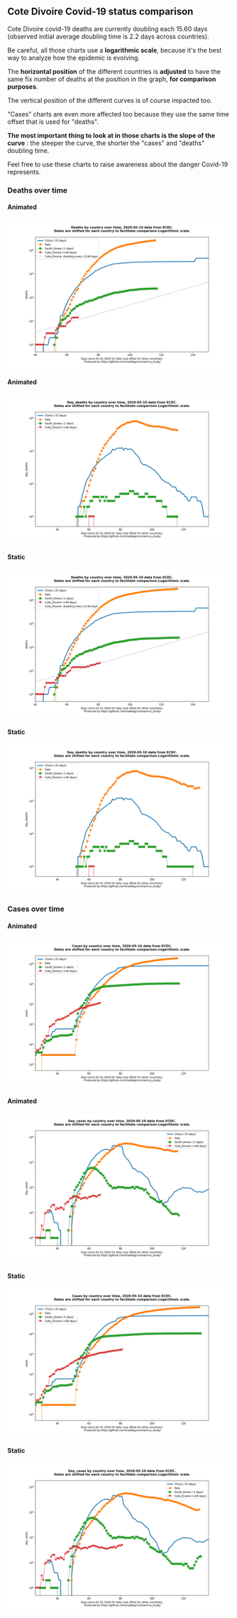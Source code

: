 ## Cote Divoire Covid-19 status comparison 

Cote Divoire covid-19 deaths are currently doubling each 15.60 days (observed initial average doubling time is 2.2 days across countries).



Be careful, all those charts use a **logarithmic scale**, because it's the best way to analyze how the epidemic is evolving.
 
The **horizontal position** of the different countries is **adjusted** to have the same fix number of deaths at the position in the graph, **for comparison purposes**.

The vertical position of the different curves is of course impacted too.

"Cases" charts are even more affected too because they use the same time offset that is used for "deaths".

**The most important thing to look at in those charts is the slope of the curve** : the steeper the curve, the shorter the "cases" and "deaths" doubling time.

Feel free to use these charts to raise awareness about the danger Covid-19 represents. 


 
### Deaths over time
 
#### Animated
![Cote Divoire covid-19 deaths animated chart](https://raw.githubusercontent.com/madlag/coronavirus_study/master/notebooks/graphs/2020-05-10/countries/Cote_Divoire/2020-05-10_Cote_Divoire_deaths.gif "Cote Divoire covid-19 deaths animated chart")   
 
#### Animated
![Cote Divoire covid-19 daily deaths animated chart](https://raw.githubusercontent.com/madlag/coronavirus_study/master/notebooks/graphs/2020-05-10/countries/Cote_Divoire/2020-05-10_Cote_Divoire_day_deaths.gif "Cote Divoire covid-19 day_deaths animated chart")   
 
#### Static
![Cote Divoire covid-19 deaths static chart](https://raw.githubusercontent.com/madlag/coronavirus_study/master/notebooks/graphs/2020-05-10/countries/Cote_Divoire/2020-05-10_Cote_Divoire_deaths.png "Cote Divoire covid-19 deaths static chart")   
 
#### Static
![Cote Divoire covid-19 daily deaths static chart](https://raw.githubusercontent.com/madlag/coronavirus_study/master/notebooks/graphs/2020-05-10/countries/Cote_Divoire/2020-05-10_Cote_Divoire_day_deaths.png "Cote Divoire covid-19 day_deaths static chart")   

 
### Cases over time
 
#### Animated
![Cote Divoire covid-19 cases animated chart](https://raw.githubusercontent.com/madlag/coronavirus_study/master/notebooks/graphs/2020-05-10/countries/Cote_Divoire/2020-05-10_Cote_Divoire_cases.gif "Cote Divoire covid-19 cases animated chart")   
 
#### Animated
![Cote Divoire covid-19 daily cases animated chart](https://raw.githubusercontent.com/madlag/coronavirus_study/master/notebooks/graphs/2020-05-10/countries/Cote_Divoire/2020-05-10_Cote_Divoire_day_cases.gif "Cote Divoire covid-19 day_cases animated chart")   
 
#### Static
![Cote Divoire covid-19 cases static chart](https://raw.githubusercontent.com/madlag/coronavirus_study/master/notebooks/graphs/2020-05-10/countries/Cote_Divoire/2020-05-10_Cote_Divoire_cases.png "Cote Divoire covid-19 cases static chart")   
 
#### Static
![Cote Divoire covid-19 daily cases static chart](https://raw.githubusercontent.com/madlag/coronavirus_study/master/notebooks/graphs/2020-05-10/countries/Cote_Divoire/2020-05-10_Cote_Divoire_day_cases.png "Cote Divoire covid-19 day_cases static chart")   

